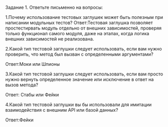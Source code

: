 Задание 1. Ответьте письменно на вопросы:


1.Почему использование тестовых заглушек может быть полезным при написании модульных тестов?
Ответ:Тестовая заглушка позволяет простестирвать модуль отдельно от внешних зависимостей, проверяя только функционал самого модуля, даже на этапах, когда логика внешних зависимостей не реализована.


2.Какой тип тестовой заглушки следует использовать, если вам нужно проверить, что метод был вызван с определенными аргументами?

Ответ:Моки или Шпионы

3.Какой тип тестовой заглушки следует использовать, если вам просто нужно вернуть определенное значение или исключение в ответ на вызов метода?

Ответ: Стабы или Фейки

4.Какой тип тестовой заглушки вы бы использовали для имитации взаимодействия с внешним API или базой данных?

Ответ:Фейки
